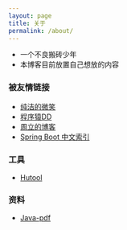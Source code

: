 ```yaml
---
layout: page
title: 关于
permalink: /about/
---
```


- 一个不良搬砖少年
- 本博客目前放置自己想放的内容

### 被友情链接

- [纯洁的微笑](http://www.ityouknow.com/)
- [程序猿DD](<http://blog.didispace.com/>)
- [周立的博客](http://www.itmuch.com/)
- [Spring Boot 中文索引](http://springboot.fun/)

### 工具

- [Hutool](https://hutool.cn/)

### 资料

- [Java-pdf](https://gitee.com/mwk719/learning_materials)


